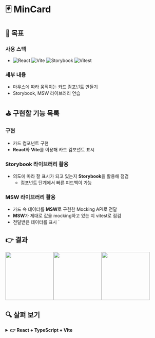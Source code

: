 # 🃏 MinCard

## 🤔 목표

### 사용 스택

- ![React](https://img.shields.io/badge/react-%2320232a.svg?style=for-the-badge&logo=react&logoColor=%2361DAFB)
  ![Vite](https://img.shields.io/badge/vite-%23646CFF.svg?style=for-the-badge&logo=vite&logoColor=white)
  ![Storybook](https://img.shields.io/badge/-Storybook-FF4785?style=for-the-badge&logo=storybook&logoColor=white)
  ![Vitest](https://img.shields.io/badge/-Vitest-252529?style=for-the-badge&logo=vitest&logoColor=FCC72B)

### 세부 내용

- 마우스에 따라 움직이는 카드 컴포넌트 만들기
- Storybook, MSW 라이브러리 연습

## ⛳ 구현할 기능 목록

### 구현

- 카드 컴포넌트 구현
- **React**와 **Vite**를 이용해 카드 컴포넌트 표시

### Storybook 라이브러리 활용

- 의도에 따라 잘 표시가 되고 있는지 **Storybook**을 활용해 점검
  - 컴포넌트 단계에서 빠른 피드백이 가능

### MSW 라이브러리 활용

- 카드 속 데이터를 **MSW**로 구현한 Mocking API로 전달
- **MSW**가 제대로 값을 mocking하고 있는 지 vitest로 점검
- 전달받은 데이터를 표시
  `

## 👉 결과

<div style="display: flex">
  <img src="./output/normal_output.gif" width=150px>
  <img src="./output/rare_output.gif" width=150px>
  <img src="./output/epic_output.gif" width=150px>
</div>

## 🔍 살펴 보기

<details>
<summary><b>👉 React + TypeScript + Vite</b></summary>

This template provides a minimal setup to get React working in Vite with HMR and some ESLint rules.

Currently, two official plugins are available:

- [@vitejs/plugin-react](https://github.com/vitejs/vite-plugin-react/blob/main/packages/plugin-react/README.md) uses [Babel](https://babeljs.io/) for Fast Refresh
- [@vitejs/plugin-react-swc](https://github.com/vitejs/vite-plugin-react-swc) uses [SWC](https://swc.rs/) for Fast Refresh

## Expanding the ESLint configuration

If you are developing a production application, we recommend updating the configuration to enable type aware lint rules:

- Configure the top-level `parserOptions` property like this:

```js
export default tseslint.config({
  languageOptions: {
    // other options...
    parserOptions: {
      project: ['./tsconfig.node.json', './tsconfig.app.json'],
      tsconfigRootDir: import.meta.dirname,
    },
  },
});
```

- Replace `tseslint.configs.recommended` to `tseslint.configs.recommendedTypeChecked` or `tseslint.configs.strictTypeChecked`
- Optionally add `...tseslint.configs.stylisticTypeChecked`
- Install [eslint-plugin-react](https://github.com/jsx-eslint/eslint-plugin-react) and update the config:

```js
// eslint.config.js
import react from 'eslint-plugin-react';

export default tseslint.config({
  // Set the react version
  settings: { react: { version: '18.3' } },
  plugins: {
    // Add the react plugin
    react,
  },
  rules: {
    // other rules...
    // Enable its recommended rules
    ...react.configs.recommended.rules,
    ...react.configs['jsx-runtime'].rules,
  },
});
```

</details>
